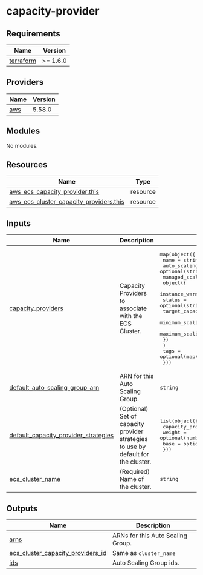 <!-- BEGIN_TF_DOCS -->
# capacity-provider

## Requirements

| Name | Version |
|------|---------|
| <a name="requirement_terraform"></a> [terraform](#requirement\_terraform) | >= 1.6.0 |

## Providers

| Name | Version |
|------|---------|
| <a name="provider_aws"></a> [aws](#provider\_aws) | 5.58.0 |

## Modules

No modules.

## Resources

| Name | Type |
|------|------|
| [aws_ecs_capacity_provider.this](https://registry.terraform.io/providers/hashicorp/aws/latest/docs/resources/ecs_capacity_provider) | resource |
| [aws_ecs_cluster_capacity_providers.this](https://registry.terraform.io/providers/hashicorp/aws/latest/docs/resources/ecs_cluster_capacity_providers) | resource |

## Inputs

| Name | Description | Type | Default | Required |
|------|-------------|------|---------|:--------:|
| <a name="input_capacity_providers"></a> [capacity\_providers](#input\_capacity\_providers) | Capacity Providers to associate with the ECS Cluster. | <pre>map(object({<br>    name                   = string<br>    auto_scaling_group_arn = optional(string)<br>    managed_scaling = optional(<br>      object({<br>        instance_warmup_period    = optional(number)<br>        status                    = optional(string)<br>        target_capacity           = optional(number)<br>        minimum_scaling_step_size = optional(number)<br>        maximum_scaling_step_size = optional(number)<br>      })<br>    )<br>    tags = optional(map(string), {})<br>  }))</pre> | `{}` | no |
| <a name="input_default_auto_scaling_group_arn"></a> [default\_auto\_scaling\_group\_arn](#input\_default\_auto\_scaling\_group\_arn) | ARN for this Auto Scaling Group. | `string` | n/a | yes |
| <a name="input_default_capacity_provider_strategies"></a> [default\_capacity\_provider\_strategies](#input\_default\_capacity\_provider\_strategies) | (Optional) Set of capacity provider strategies to use by default for the cluster. | <pre>list(object({<br>    capacity_provider = string<br>    weight            = optional(number, 0)<br>    base              = optional(number, 0)<br>  }))</pre> | `[]` | no |
| <a name="input_ecs_cluster_name"></a> [ecs\_cluster\_name](#input\_ecs\_cluster\_name) | (Required) Name of the cluster. | `string` | n/a | yes |

## Outputs

| Name | Description |
|------|-------------|
| <a name="output_arns"></a> [arns](#output\_arns) | ARNs for this Auto Scaling Group. |
| <a name="output_ecs_cluster_capacity_providers_id"></a> [ecs\_cluster\_capacity\_providers\_id](#output\_ecs\_cluster\_capacity\_providers\_id) | Same as `cluster_name` |
| <a name="output_ids"></a> [ids](#output\_ids) | Auto Scaling Group ids. |
<!-- END_TF_DOCS -->
